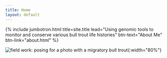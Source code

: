 ```yaml
---
title: Home
layout: default
---
```


{% include jumbotron.html title=site.title lead="Using genomic tools to monitor and conserve various bull trout life histories" btn-text="About Me" btn-link="about.html" %}

![field work: posing for a photo with a migratory bull trout](https://jacobwbowman.github.io/website/assets/image/bulltroutselfie.JPG){:width="80%"}
